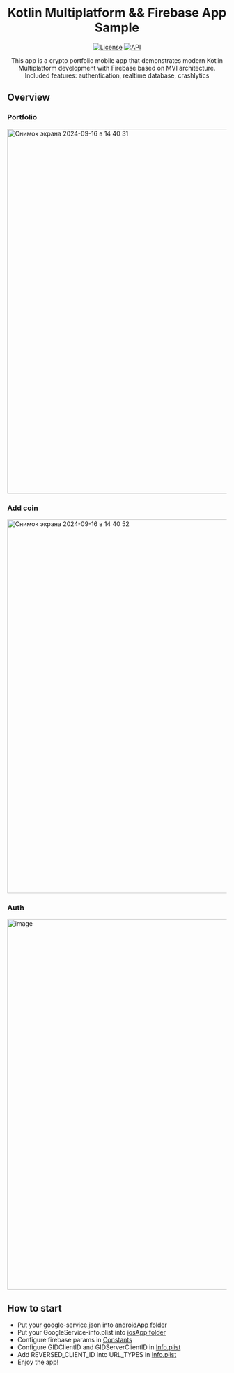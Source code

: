 <h1 align="center">Kotlin Multiplatform && Firebase App Sample</h1>
<p align="center">
  <a href="https://opensource.org/licenses/Apache-2.0"><img alt="License" src="https://img.shields.io/badge/License-Apache%202.0-blue.svg"/></a>
  <a href="https://android-arsenal.com/api?level=24"><img alt="API" src="https://img.shields.io/badge/API-24%2B-brightgreen.svg?style=flat"/></a>
</p>
<p align="center">  
  This app is a crypto portfolio mobile app that demonstrates modern Kotlin Multiplatform development with Firebase based on MVI architecture. Included features: authentication, realtime database, crashlytics
</p>

## Overview
### Portfolio
<img width="835" alt="Снимок экрана 2024-09-16 в 14 40 31" src="https://github.com/user-attachments/assets/17672d5d-3c42-44f4-9ecf-581873f35cb9">

### Add coin
<img width="856" alt="Снимок экрана 2024-09-16 в 14 40 52" src="https://github.com/user-attachments/assets/755cea42-6141-4c52-922e-2347426bbfe8">

### Auth
<img width="849" alt="image" src="https://github.com/user-attachments/assets/6e25bb50-ac2b-411e-ac6b-5f1ff4fcefdc">

## How to start
- Put your google-service.json into [androidApp folder](https://github.com/larkes-cyber/KmpFirebaseAppSample/tree/main/androidApp)
- Put your GoogleService-info.plist into [iosApp folder](https://github.com/larkes-cyber/KmpFirebaseAppSample/tree/main/iosApp/iosApp)
- Configure firebase params in [Constants](https://github.com/larkes-cyber/KmpFirebaseAppSample/blob/main/shared/src/commonMain/kotlin/com/larkes/firebasecryptoportfoliosample/utils/Constants.kt)
- Configure GIDClientID and GIDServerClientID in [Info.plist](https://github.com/larkes-cyber/KmpFirebaseAppSample/blob/main/iosApp/iosApp/Info.plist)
- Add REVERSED_CLIENT_ID into URL_TYPES in [Info.plist](https://github.com/larkes-cyber/KmpFirebaseAppSample/blob/main/iosApp/iosApp/Info.plist)
- Enjoy the app!

